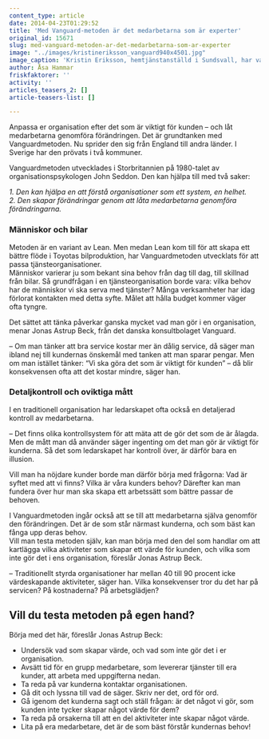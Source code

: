 ```yaml
---
content_type: article
date: 2014-04-23T01:29:52
title: 'Med Vanguard-metoden är det medarbetarna som är experter'
original_id: 15671
slug: med-vanguard-metoden-ar-det-medarbetarna-som-ar-experter
image: "../images/kristineriksson_vanguard940x4501.jpg"
image_caption: 'Kristin Eriksson, hemtjänstanställd i Sundsvall, har varit med och tagit fram ett nytt arbetssätt med hjälp av Vanguardmetoden. Nu har vi en verksamhet som är anpassad till det som är viktigt för våra kunder. Och vi känner att vi kan göra ett bra jobb, säger hon. '
author: Åsa Hammar
friskfaktorer: ''
activity: ''
articles_teasers_2: []
article-teasers-list: []

---
```


Anpassa er organisation efter det som är viktigt för kunden – och låt medarbetarna genomföra förändringen. Det är grundtanken med Vanguardmetoden. Nu sprider den sig från England till andra länder. I Sverige har den prövats i två kommuner.

Vanguardmetoden utvecklades i Storbritannien på 1980-talet av organisationspsykologen John Seddon. Den kan hjälpa till med två saker:

_1\. Den kan hjälpa en att förstå organisationer som ett system, en helhet._  
_2\. Den skapar förändringar genom att låta medarbetarna genomföra förändringarna._

### Människor och bilar

Metoden är en variant av Lean. Men medan Lean kom till för att skapa ett bättre flöde i Toyotas bilproduktion, har Vanguardmetoden utvecklats för att passa tjänsteorganisationer.  
Människor varierar ju som bekant sina behov från dag till dag, till skillnad från bilar. Så grundfrågan i en tjänsteorganisation borde vara: vilka behov har de människor vi ska serva med tjänster? Många verksamheter har idag förlorat kontakten med detta syfte. Målet att hålla budget kommer väger ofta tyngre.

Det sättet att tänka påverkar ganska mycket vad man gör i en organisation, menar Jonas Astrup Beck, från det danska konsultbolaget Vanguard.

– Om man tänker att bra service kostar mer än dålig service, då säger man ibland nej till kundernas önskemål med tanken att man sparar pengar. Men om man istället tänker: “Vi ska göra det som är viktigt för kunden” – då blir konsekvensen ofta att det kostar mindre, säger han.

### Detaljkontroll och oviktiga mått

I en traditionell organisation har ledarskapet ofta också en detaljerad kontroll av medarbetarna.

– Det finns olika kontrollsystem för att mäta att de gör det som de är ålagda. Men de mått man då använder säger ingenting om det man gör är viktigt för kunderna. Så det som ledarskapet har kontroll över, är därför bara en illusion.

Vill man ha nöjdare kunder borde man därför börja med frågorna: Vad är syftet med att vi finns? Vilka är våra kunders behov? Därefter kan man fundera över hur man ska skapa ett arbetssätt som bättre passar de behoven.

I Vanguardmetoden ingår också att se till att medarbetarna själva genomför den förändringen. Det är de som står närmast kunderna, och som bäst kan fånga upp deras behov.  
Vill man testa metoden själv, kan man börja med den del som handlar om att kartlägga vilka aktiviteter som skapar ett värde för kunden, och vilka som inte gör det i ens organisation, föreslår Jonas Astrup Beck.

– Traditionellt styrda organisationer har mellan 40 till 90 procent icke värdeskapande aktiviteter, säger han. Vilka konsekvenser tror du det har på servicen? På kostnaderna? På arbetsglädjen?

Vill du testa metoden på egen hand?
-----------------------------------

Börja med det här, föreslår Jonas Astrup Beck:

*   Undersök vad som skapar värde, och vad som inte gör det i er organisation.
*   Avsätt tid för en grupp medarbetare, som levererar tjänster till era kunder, att arbeta med uppgifterna nedan.
*   Ta reda på var kunderna kontaktar organisationen.
*   Gå dit och lyssna till vad de säger. Skriv ner det, ord för ord.
*   Gå igenom det kunderna sagt och ställ frågan: är det något vi gör, som kunden inte tycker skapar något värde för dem?
*   Ta reda på orsakerna till att en del aktiviteter inte skapar något värde.
*   Lita på era medarbetare, det är de som bäst förstår kundernas behov!

